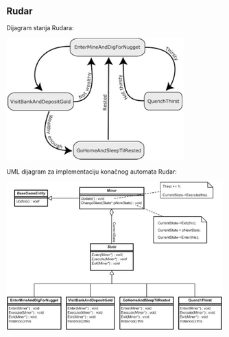 ## Rudar

Dijagram stanja Rudara:

![rudar-stanja](slike/rudar.jpg)

UML dijagram za implementaciju konačnog automata Rudar:

![rudar-uml](slike/rudar-uml-dijagram.jpg)

